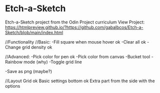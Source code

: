 # Etch-a-Sketch
Etch-a-Sketch project from the Odin Project curriculum
View Project:
https://htmlpreview.github.io/?https://github.com/gabalbcos/Etch-a-Sketch/blob/main/index.html


//Functionality 
//Basic:
-Fill square when mouse hover ok
-Clear all ok 
-Change grid density ok

//Advanced:
-Pick color for pen ok
-Pick color from canvas
-Bucket tool
-Rainbow mode (why)
-Toggle grid line

-Save as png (maybe?)

//Layout
Grid ok 
Basic settings bottom ok
Extra part from the side with the options
